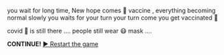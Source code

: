 you wait for long time,
New hope comes 💉 vaccine ,
everything becoming normal slowly you waits for your turn 
your turn come you get vaccinated 💉

covid 🦠 is still there ....
people still wear  😷 mask ....

**CONTINUE!**
[▶ Restart the game](../begin-journey.md)
